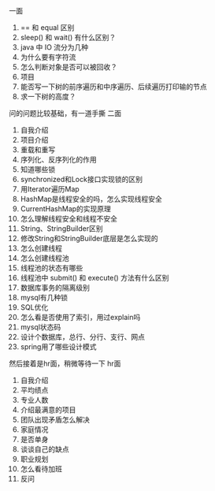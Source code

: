 

一面
1. == 和 equal 区别
2. sleep() 和 wait() 有什么区别？
3. java 中 IO 流分为几种
4. 为什么要有字符流
5. 怎么判断对象是否可以被回收？
6. 项目
7. 能否写一下树的前序遍历和中序遍历、后续遍历打印输的节点
8. 求一下树的高度？

问的问题比较基础，有一道手撕
二面
1. 自我介绍
2. 项目介绍
3. 重载和重写
4. 序列化、反序列化的作用
5. 知道哪些锁
6. synchronized和Lock接口实现锁的区别
7. 用Iterator遍历Map
8. HashMap是线程安全的吗，怎么实现线程安全
9. CurrentHashMap的实现原理
10. 怎么理解线程安全和线程不安全
11. String、StringBuilder区别
12. 修改String和StringBuilder底层是怎么实现的
13. 怎么创建线程
14. 怎么创建线程池
15. 线程池的状态有哪些
16. 线程池中 submit() 和 execute() 方法有什么区别
17. 数据库事务的隔离级别
18. mysql有几种锁
19. SQL优化
20. 怎么看是否使用了索引，用过explain吗
21. mysql状态码
22. 设计个数据库，总行、分行、支行、网点
23. spring用了哪些设计模式

然后接着是hr面，稍微等待一下
hr面
1. 自我介绍
2. 平均绩点
3. 专业人数
4. 介绍最满意的项目
5. 团队出现矛盾怎么解决
6. 家庭情况
7. 是否单身
8. 谈谈自己的缺点
9. 职业规划
10. 怎么看待加班
11. 反问